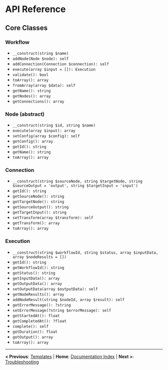 # API Reference

## Core Classes

### Workflow
- `__construct(string $name)`
- `addNode(Node $node): self`
- `addConnection(Connection $connection): self`
- `execute(array $input = []): Execution`
- `validate(): bool`
- `toArray(): array`
- `fromArray(array $data): self`
- `getName(): string`
- `getNodes(): array`
- `getConnections(): array`

### Node (abstract)
- `__construct(string $id, string $name)`
- `execute(array $input): array`
- `setConfig(array $config): self`
- `getConfig(): array`
- `getId(): string`
- `getName(): string`
- `toArray(): array`

### Connection
- `__construct(string $sourceNode, string $targetNode, string $sourceOutput = 'output', string $targetInput = 'input')`
- `getId(): string`
- `getSourceNode(): string`
- `getTargetNode(): string`
- `getSourceOutput(): string`
- `getTargetInput(): string`
- `setTransform(array $transform): self`
- `getTransform(): array`
- `toArray(): array`

### Execution
- `__construct(string $workflowId, string $status, array $inputData, array $nodeResults = [])`
- `getId(): string`
- `getWorkflowId(): string`
- `getStatus(): string`
- `getInputData(): array`
- `getOutputData(): array`
- `setOutputData(array $outputData): self`
- `getNodeResults(): array`
- `addNodeResult(string $nodeId, array $result): self`
- `getErrorMessage(): ?string`
- `setErrorMessage(?string $errorMessage): self`
- `getStartedAt(): float`
- `getCompletedAt(): ?float`
- `complete(): self`
- `getDuration(): float`
- `getOutput(): array`
- `toArray(): array`

---

**< Previous**: [Templates](./templates.md) | **Home**: [Documentation Index](./index.md) | **Next >**: [Troubleshooting](./troubleshooting.md) 